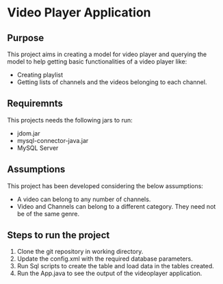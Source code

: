 # Video Player Application

## Purpose

This project aims in creating a model for video player and querying the model to 
help getting basic functionalities of a video player like:

* Creating playlist 
* Getting lists of channels and the videos belonging to each channel.

## Requiremnts

This projects needs the following jars to run:

* jdom.jar
* mysql-connector-java.jar
* MySQL Server

## Assumptions

This project has been developed considering the below assumptions:

* A video can belong to any number of channels.
* Video and Channels can belong to a different category. They need not be of the same genre.

## Steps to run the project

1. Clone the git repository in working directory.
2. Update the config.xml with the required database parameters.
3. Run Sql scripts to create the table and load data in the tables created.
4. Run the App.java to see the output of the videoplayer application.

